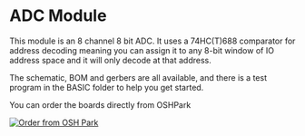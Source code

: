 # ADC Module

This module is an 8 channel 8 bit ADC. It uses a 74HC(T)688 comparator for address decoding meaning you can assign it to any 8-bit window of IO address space and it will only decode at that address.

The schematic, BOM and gerbers are all available, and there is a test program in the BASIC folder to help you get started.

You can order the boards directly from OSHPark

<a href="https://oshpark.com/shared_projects/RJsKuEhB"><img src="https://oshpark.com/assets/badge-5b7ec47045b78aef6eb9d83b3bac6b1920de805e9a0c227658eac6e19a045b9c.png" alt="Order from OSH Park"></img></a>

